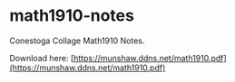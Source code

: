 # math1910-notes

Conestoga Collage Math1910 Notes.

Download here: [https://munshaw.ddns.net/math1910.pdf](https://munshaw.ddns.net/math1910.pdf)

